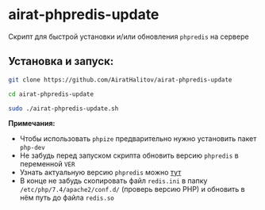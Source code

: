 # airat-phpredis-update
Скрипт для быстрой установки и/или обновления `phpredis` на сервере

## Установка и запуск:
```bash
git clone https://github.com/AiratHalitov/airat-phpredis-update

cd airat-phpredis-update

sudo ./airat-phpredis-update.sh
```

**Примечания:** 
- Чтобы использовать `phpize` предварительно нужно установить пакет `php-dev`
- Не забудь перед запуском скрипта обновить версию `phpredis` в переменной `VER`
- Узнать актуальную версию `phpredis` можно [тут](https://github.com/phpredis/phpredis/blob/develop/Changelog.md)
- В конце не забудь скопировать файл `redis.ini` в папку `/etc/php/7.4/apache2/conf.d/` (проверь версию PHP) и обновить в нём путь до файла `redis.so`
